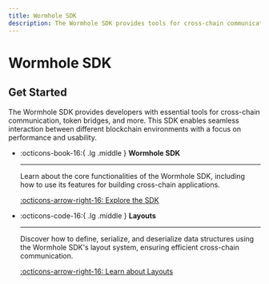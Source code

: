 ```yaml
---
title: Wormhole SDK
description: The Wormhole SDK provides tools for cross-chain communication, token bridges, and more, enabling developers to integrate with multiple blockchain environments.
---
```


# Wormhole SDK

## Get Started

The Wormhole SDK provides developers with essential tools for cross-chain communication, token bridges, and more. This SDK enables seamless interaction between different blockchain environments with a focus on performance and usability.

<div class="grid cards" markdown>

-   :octicons-book-16:{ .lg .middle } **Wormhole SDK**

    ---

    Learn about the core functionalities of the Wormhole SDK, including how to use its features for building cross-chain applications.

    [:octicons-arrow-right-16: Explore the SDK](/docs/build/applications/wormhole-sdk/)

-   :octicons-code-16:{ .lg .middle } **Layouts**

    ---

    Discover how to define, serialize, and deserialize data structures using the Wormhole SDK's layout system, ensuring efficient cross-chain communication.

    [:octicons-arrow-right-16: Learn about Layouts](/docs/build/toolkit/wormhole-sdk/sdk-layout/)

</div>
